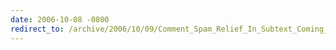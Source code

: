 ```yaml
---
date: 2006-10-08 -0800
redirect_to: /archive/2006/10/09/Comment_Spam_Relief_In_Subtext_Coming_Soon.aspx/
---
```

